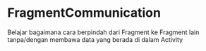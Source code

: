 # FragmentCommunication
Belajar bagaimana cara berpindah dari Fragment ke Fragment lain tanpa/dengan membawa data yang berada di dalam Activity
